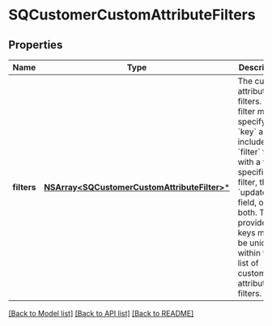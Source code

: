 # SQCustomerCustomAttributeFilters

## Properties
Name | Type | Description | Notes
------------ | ------------- | ------------- | -------------
**filters** | [**NSArray&lt;SQCustomerCustomAttributeFilter&gt;***](SQCustomerCustomAttributeFilter.md) | The custom attribute filters. Each filter must specify &#x60;key&#x60; and include the &#x60;filter&#x60; field with a type-specific filter, the &#x60;updated_at&#x60; field, or both. The provided keys must be unique within the list of custom attribute filters. | [optional] 

[[Back to Model list]](../README.md#documentation-for-models) [[Back to API list]](../README.md#documentation-for-api-endpoints) [[Back to README]](../README.md)


